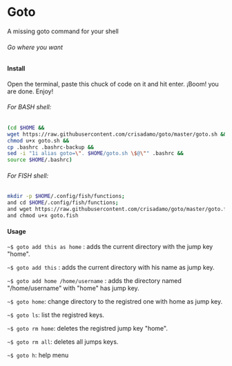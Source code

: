 # Goto
A missing goto command for your shell

###### Go where you want




#### Install

Open the terminal, paste this chuck of code on it and hit enter. ¡Boom! you are done. Enjoy!

###### For BASH shell:
```bash
(cd $HOME && 
wget https://raw.githubusercontent.com/crisadamo/goto/master/goto.sh &&
chmod u+x goto.sh &&
cp .bashrc .bashrc-backup &&
sed -i "1i alias goto=\". $HOME/goto.sh \$@\"" .bashrc &&
source $HOME/.bashrc)
```

###### For FISH shell:
```bash
mkdir -p $HOME/.config/fish/functions; 
and cd $HOME/.config/fish/functions; 
and wget https://raw.githubusercontent.com/crisadamo/goto/master/goto.fish; 
and chmod u+x goto.fish
```

#### Usage

```~$ goto add this as home``` : adds the current directory with the jump key "home".

```~$ goto add this``` :  adds the current directory with his name as jump key.

```~$ goto add home /home/username``` : adds the directory named "/home/username" with "home" has jump key.

```~$ goto home```: change directory to the registred one with home as jump key.

```~$ goto ls```: list the registred keys.

```~$ goto rm home```: deletes the registred jump key "home".

```~$ goto rm all```: deletes all jumps keys.

```~$ goto h```: help menu

